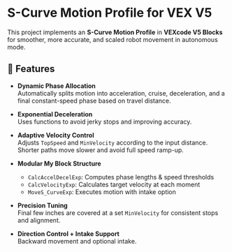 # S-Curve Motion Profile for VEX V5

This project implements an  **S-Curve Motion Profile** in **VEXcode V5 Blocks** for smoother, more accurate, and scaled robot movement in autonomous mode.

## 📌 Features

- **Dynamic Phase Allocation**  
  Automatically splits motion into acceleration, cruise, deceleration, and a final constant-speed phase based on travel distance.

- **Exponential Deceleration**  
  Uses functions to avoid jerky stops and improving accuracy.

- **Adaptive Velocity Control**  
  Adjusts `TopSpeed` and `MinVelocity` according to the input distance. Shorter paths move slower and avoid full speed ramp-up.

- **Modular My Block Structure**  
  - `CalcAccelDecelExp`: Computes phase lengths & speed thresholds  
  - `CalcVelocityExp`: Calculates target velocity at each moment  
  - `MoveS_CurveExp`: Executes motion with intake option

- **Precision Tuning**  
  Final few inches are covered at a set `MinVelocity` for consistent stops and alignment.

- **Direction Control + Intake Support**  
  Backward movement and optional intake.
